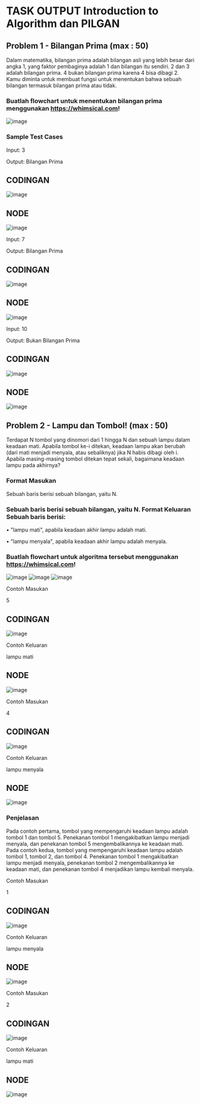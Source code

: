 # TASK OUTPUT Introduction to Algorithm dan PILGAN

## Problem 1 - Bilangan Prima (max : 50)

Dalam matematika, bilangan prima adalah bilangan asli yang lebih besar dari angka 1, yang faktor pembaginya adalah 1 dan bilangan itu sendiri. 2 dan 3 adalah bilangan prima. 4 bukan bilangan prima karena 4 bisa dibagi 2. Kamu diminta untuk membuat fungsi untuk menentukan bahwa sebuah bilangan termasuk bilangan prima atau tidak.

### Buatlah flowchart untuk menentukan bilangan prima menggunakan https://whimsical.com!

![image](../screenshoots/PRIMA.png)

### Sample Test Cases

Input: 3

Output: Bilangan Prima

## CODINGAN

![image](../screenshoots/3.png)

## NODE

![image](../screenshoots/angka%203.png)

Input: 7

Output: Bilangan Prima

## CODINGAN

![image](../screenshoots/7.png)

## NODE

![image](../screenshoots/angka%207.png)

Input: 10

Output: Bukan Bilangan Prima

## CODINGAN

![image](../screenshoots/10.png)

## NODE

![image](../screenshoots/angka%2010.png)

## Problem 2 - Lampu dan Tombol! (max : 50)

Terdapat N tombol yang dinomori dari 1 hingga N dan sebuah lampu dalam keadaan mati. Apabila tombol ke-i ditekan, keadaan lampu akan berubah (dari mati menjadi menyala, atau sebaliknya) jika N habis dibagi oleh i. Apabila masing-masing tombol ditekan tepat sekali,
bagaimana keadaan lampu pada akhirnya?

### Format Masukan

Sebuah baris berisi sebuah bilangan, yaitu N.

### Sebuah baris berisi sebuah bilangan, yaitu N. Format Keluaran Sebuah baris berisi:

• "lampu mati", apabila keadaan akhir lampu adalah mati.

• "lampu menyala", apabila keadaan akhir lampu adalah menyala.

### Buatlah flowchart untuk algoritma tersebut menggunakan https://whimsical.com!

![image](../screenshoots/LP%201.png)
![image](../screenshoots/LP%202.png)
![image](../screenshoots/LP%203.png)

Contoh Masukan

5

## CODINGAN

![image](../screenshoots/lampu%205.png)

Contoh Keluaran

lampu mati

## NODE

![image](../screenshoots/tombol%205.png)

Contoh Masukan

4

## CODINGAN

![image](../screenshoots/lampu%204.png)

Contoh Keluaran

lampu menyala

## NODE

![image](../screenshoots/tombol%204.png)

### Penjelasan

Pada contoh pertama, tombol yang mempengaruhi keadaan lampu adalah tombol 1 dan tombol 5. Penekanan tombol 1 mengakibatkan lampu menjadi menyala, dan penekanan tombol 5 mengembalikannya ke keadaan mati.
Pada contoh kedua, tombol yang mempengaruhi keadaan lampu adalah tombol 1, tombol 2, dan tombol 4. Penekanan tombol 1 mengakibatkan lampu menjadi menyala, penekanan tombol 2 mengembalikannya ke keadaan mati, dan penekanan tombol 4 menjadikan lampu kembali menyala.

Contoh Masukan

1

## CODINGAN

![image](../screenshoots/lampu%201.png)

Contoh Keluaran

lampu menyala

## NODE

![image](../screenshoots/tombol%201.png)

Contoh Masukan

2

## CODINGAN

![image](../screenshoots/lampu%202.png)

Contoh Keluaran

lampu mati

## NODE

![image](../screenshoots/tombol%202.png)
